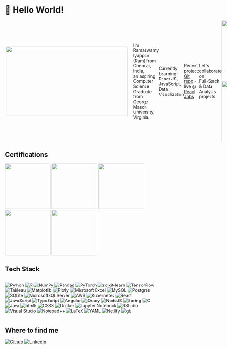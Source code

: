 <h1> 👋 Hello World! </h1>

<div style="display: flex; justify-content: space-between; align-items: center;">
  <img align="right" src="https://user-images.githubusercontent.com/74038190/225813708-98b745f2-7d22-48cf-9150-083f1b00d6c9.gif" 
    height="230px" width="400px" style="margin-right: 20px;">
  <p style="flex-grow: 1;">
  I’m Ramaswamy Iyappan (Ram) from Chennai, India, <br>
  an aspiring Computer Science Graduate from George Mason University, Virginia.
    
  Currently Learning: <br>
  React JS, JavaScript, Data Visualization

  Recent project: <br>
  [Git repo](https://github.com/ramiyappan/react-jobs-ui) - live @ [React Jobs](https://stupendous-meerkat-014f48.netlify.app/)
  
  Let's collaborate on: <br>
  Full-Stack & Data Analysis projects
  </p>

<div>

<img align="center" height="200" src="https://github-readme-stats.vercel.app/api?username=ramiyappan&show_icons=true&theme=radical&rank_icon=github&custom_title=Ram's+GitHub+Stats&card_width=450"/>
<img align="center" height="200" src="https://github-readme-stats.vercel.app/api/top-langs/?username=ramiyappan&layout=compact&theme=radical&card_width=320"/>

</div>
</div>

<!--
<br><br>
(https://github.com/anuraghazra/github-readme-stats) - for profile stats cards
![Profile Views](https://img.shields.io/badge/dynamic/json?label=Profile%20Views&query=$.count&url=https://api.github.com/users/ramiyappan)
-->


<h2>Certifications</h2>

[<img src="https://images.credly.com/size/680x680/images/b47e9b58-7f54-4981-b156-5e7d354c8215/Professional_Certificate_-_Data_Science.png" width="150" height="150">](https://www.credly.com/badges/133420f6-25cc-4016-8923-ae66aca55fb1)
[<img src="https://images.credly.com/size/680x680/images/d41de2b7-cbc2-47ec-bcf1-ebecbe83872f/GCC_badge_DA_1000x1000.png" width="150" height="150">](https://www.credly.com/badges/f6ecb024-9e13-4927-a783-e07621bc873e)
[<img src="https://images.credly.com/size/680x680/images/b9feab85-1a43-4f6c-99a5-631b88d5461b/image.png" width="150" height="150">](https://www.credly.com/badges/e95887ed-eefc-4617-9e66-e842ebc34276)
[<img src="https://images.credly.com/size/680x680/images/0e284c3f-5164-4b21-8660-0d84737941bc/image.png" width="150" height="150">](https://www.credly.com/badges/a9f54737-c2e2-4295-8c5d-e91c4fc42029)
[<img src="https://images.credly.com/size/680x680/images/00634f82-b07f-4bbd-a6bb-53de397fc3a6/image.png" width="150" height="150">](https://www.credly.com/badges/35c3909f-2179-4bc6-8f18-0aa8b446bc8f)

<h2>Tech Stack</h2>

<div style="display: inline-block;">

  ![Python](https://img.shields.io/badge/Python-3670A0?style=flat-square&logo=python&logoColor=ffdd54)
  ![R](https://img.shields.io/badge/R-%23276DC3.svg?style=flat-square&logo=r&logoColor=white)
  ![NumPy](https://img.shields.io/badge/Numpy-%23013243.svg?style=flat-square&logo=numpy&logoColor=white)
  ![Pandas](https://img.shields.io/badge/Pandas-%23150458.svg?style=flat-square&logo=pandas&logoColor=white)
  ![PyTorch](https://img.shields.io/badge/PyTorch-%23EE4C2C.svg?style=flat-square&logo=PyTorch&logoColor=white)
  ![scikit-learn](https://img.shields.io/badge/Scikit--Learn-%23F7931E.svg?style=flat-square&logo=scikit-learn&logoColor=white)
  ![TensorFlow](https://img.shields.io/badge/TensorFlow-%23FF6F00.svg?style=flat-square&logo=TensorFlow&logoColor=white)
  ![Tableau](https://img.shields.io/badge/Tableau-E97627?style=flat-square&logo=Tableau&logoColor=white)
  ![Matplotlib](https://img.shields.io/badge/Matplotlib-%23ffffff.svg?style=flat-square&logo=Matplotlib&logoColor=black)
  ![Plotly](https://img.shields.io/badge/Plotly-%233F4F75.svg?style=flat-square&logo=plotly&logoColor=white)
  ![Microsoft Excel](https://img.shields.io/badge/Microsoft_Excel-217346?style=flat-square&logo=microsoft-excel&logoColor=white)
  ![MySQL](https://img.shields.io/badge/MySQL-007ACC?style=flat-square&logo=mysql&logoColor=white)
  ![Postgres](https://img.shields.io/badge/PostgreSQL-1a73e8?style=flat-square&logo=postgresql&logoColor=white)
  ![SQLite](https://img.shields.io/badge/Sqlite-%2307405e.svg?style=flat-square&logo=sqlite&logoColor=white)
  ![MicrosoftSQLServer](https://img.shields.io/badge/Microsoft%20SQL%20Server-CC2927?style=flat-square&logo=microsoft%20sql%20server&logoColor=white)
  ![AWS](https://img.shields.io/badge/AWS-%23FF9900.svg?style=flat-square&logo=amazon-aws&logoColor=white)
  ![Kubernetes](https://img.shields.io/badge/Kubernetes-%23326ce5.svg?style=flat-square&logo=kubernetes&logoColor=white)
  ![React](https://img.shields.io/badge/React-%2320232a.svg?style=flat-square&logo=react&logoColor=%2361DAFB)
  ![JavaScript](https://img.shields.io/badge/Javascript-%23323330.svg?style=flat-square&logo=javascript&logoColor=%23F7DF1E)
  ![TypeScript](https://img.shields.io/badge/Typescript-%23007ACC.svg?style=flat-square&logo=typescript&logoColor=white)
  ![Angular](https://img.shields.io/badge/Angular-%23DD0031.svg?style=flat-square&logo=angular&logoColor=white)
  ![jQuery](https://img.shields.io/badge/jquery-%230769AD.svg?style=flat-square&logo=jquery&logoColor=white)
  ![NodeJS](https://img.shields.io/badge/Node.js-6DA55F?style=flat-square&logo=node.js&logoColor=white)
  ![Spring](https://img.shields.io/badge/Spring-%236DB33F.svg?style=flat-square&logo=spring&logoColor=white)
  ![C](https://img.shields.io/badge/C-%2300599C.svg?style=flat-square&logo=c&logoColor=white)
  ![Java](https://img.shields.io/badge/Java-%23ED8B00.svg?style=flat-square&logo=openjdk&logoColor=white)
  ![html5](https://img.shields.io/badge/-HTML5-E34F26?style=flat-square&logo=html5&logoColor=white)
  ![CSS3](https://img.shields.io/badge/Css3-%231572B6.svg?style=flat-square&logo=css3&logoColor=white)
  ![Docker](https://img.shields.io/badge/-Docker-46a2f1?style=flat-square&logo=docker&logoColor=white)
  ![Jupyter Notebook](https://img.shields.io/badge/Jupyter-%23FA0F00.svg?style=flat-square&logo=jupyter&logoColor=white)
  ![RStudio](https://img.shields.io/badge/RStudio-4285F4?style=flat-square&logo=rstudio&logoColor=white)
  ![Visual Studio](https://img.shields.io/badge/Visual%20Studio-5C2D91.svg?style=flat-square&logo=visual-studio&logoColor=white)
  ![Notepad++](https://img.shields.io/badge/Notepad++-90E59A.svg?style=flat-square&logo=notepad%2b%2b&logoColor=black)
  ![LaTeX](https://img.shields.io/badge/Latex-%23008080.svg?style=flat-square&logo=latex&logoColor=white)
  ![YAML](https://img.shields.io/badge/Yaml-%23ffffff.svg?style=flat-square&logo=yaml&logoColor=151515)
  ![Netlify](https://img.shields.io/badge/Netlify-%23000000.svg?style=flat-square&logo=netlify&logoColor=#00C7B7)
  ![git](https://img.shields.io/badge/-Git-F05032?style=flat-square&logo=git&logoColor=white)


</div>

<h2>Where to find me</h2>
<p>
  <a href="https://github.com/ramiyappan" target="_blank"><img alt="Github" src="https://img.shields.io/badge/GitHub-%2312100E.svg?&style=for-the-badge&logo=Github&logoColor=white" /></a>
  <a href="https://www.linkedin.com/in/ramaswamy-iyappan" target="_blank"><img alt="LinkedIn" src="https://img.shields.io/badge/linkedin-%230077B5.svg?&style=for-the-badge&logo=linkedin&logoColor=white" /></a> 
</p>

<!---
ramiyappan/ramiyappan is a ✨ special ✨ repository because its `README.md` (this file) appears on your GitHub profile.
You can click the Preview link to take a look at your changes.
--->
